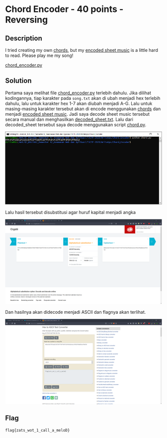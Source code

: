 # Chord Encoder - 40 points - Reversing

## Description

I tried creating my own [chords](./67be5bd036a4be8323314d1da6ad2e673963f76634a62ec47d53fb07a04a3722_chords.txt), but my [encoded sheet music](./c29857b8d4d1b2dfe502b5053d73844a08358ae681b2af8de6829b765dc2c28e_notes.txt) is a little hard to read. Please play me my song!

[chord_encoder.py](./da36df431da358250884ff9765e8c0c5f054b845aff31b85e37229159176bb9f_chord_encoder.py)

## Solution

Pertama saya melihat file [chord_encoder.py](./da36df431da358250884ff9765e8c0c5f054b845aff31b85e37229159176bb9f_chord_encoder.py) terlebih dahulu. Jika dilihat kodingannya, tiap karakter pada `song.txt` akan di ubah menjadi hex terlebih dahulu, lalu untuk karakter hex 1-7 akan diubah menjadi A-G. Lalu untuk masing-masing karakter tersebut akan di encode menggunakan [chords](./67be5bd036a4be8323314d1da6ad2e673963f76634a62ec47d53fb07a04a3722_chords.txt) dan menjadi [encoded sheet music](./c29857b8d4d1b2dfe502b5053d73844a08358ae681b2af8de6829b765dc2c28e_notes.txt). Jadi saya decode sheet music tersebut secara manual dan menghasilkan [decoded_sheet.txt](./decoded_sheet.txt). Lalu dari decoded_sheet tersebut saya decode menggunakan script [chord.py](./chord.py).

![decoded1](./decoded1.png)

Lalu hasil tersebut disubstitusi agar huruf kapital menjadi angka

![decoded2](./decoded2.png)

Dan hasilnya akan didecode menjadi ASCII dan flagnya akan terlihat.

![decoded3](./decoded3.png)

## Flag

```
flag{zats_wot_1_call_a_meloD}
```
